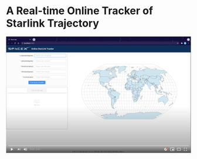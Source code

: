 # A Real-time Online Tracker of Starlink Trajectory

[![StarLink Demo Video](https://github.com/Jiayuli-CU/StarLink/blob/main/Pics/demo.png)](https://www.youtube.com/watch?v=EyONYa1pu8I)
